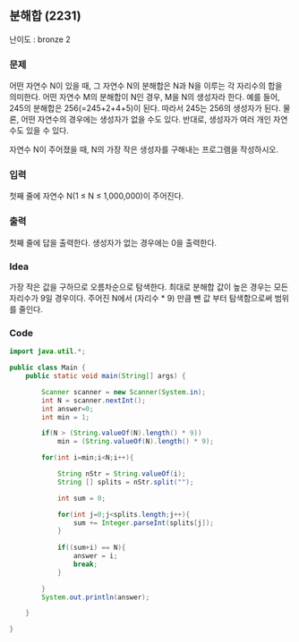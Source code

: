 ## 분해합 (2231)

난이도 : bronze 2

### 문제

어떤 자연수 N이 있을 때, 그 자연수 N의 분해합은 N과 N을 이루는 각 자리수의 합을 의미한다. 어떤 자연수 M의 분해합이 N인 경우, M을 N의 생성자라 한다. 예를 들어, 245의 분해합은 256(=245+2+4+5)이 된다. 따라서 245는 256의 생성자가 된다. 물론, 어떤 자연수의 경우에는 생성자가 없을 수도 있다. 반대로, 생성자가 여러 개인 자연수도 있을 수 있다.

자연수 N이 주어졌을 때, N의 가장 작은 생성자를 구해내는 프로그램을 작성하시오.

### 입력

첫째 줄에 자연수 N(1 ≤ N ≤ 1,000,000)이 주어진다.

### 출력

첫째 줄에 답을 출력한다. 생성자가 없는 경우에는 0을 출력한다.

### Idea 

가장 작은 값을 구하므로 오름차순으로 탐색한다. 최대로 분해합 값이 높은 경우는 모든 자리수가 9일 경우이다. 주어진 N에서 (자리수 * 9) 만큼 뺀 값 부터 탐색함으로써 범위를 줄인다. 



### Code

```java
import java.util.*;

public class Main {
    public static void main(String[] args) {

        Scanner scanner = new Scanner(System.in);
        int N = scanner.nextInt();
        int answer=0;
        int min = 1;

        if(N > (String.valueOf(N).length() * 9))
            min = (String.valueOf(N).length() * 9);

        for(int i=min;i<N;i++){

            String nStr = String.valueOf(i);
            String [] splits = nStr.split("");

            int sum = 0;

            for(int j=0;j<splits.length;j++){
                sum += Integer.parseInt(splits[j]);
            }
          
            if((sum+i) == N){
                answer = i;
                break;
            }

        }
        System.out.println(answer);

    }

}

```

